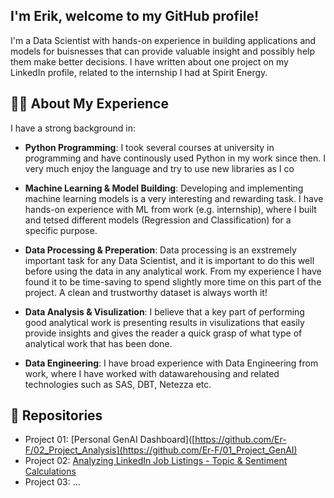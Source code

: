 ## I'm Erik, welcome to my GitHub profile! 
I'm a Data Scientist with hands-on experience in building applications and models for buisnesses that can provide valuable insight and possibly help them make better decisions. I have written about one project on my LinkedIn profile, related to the internship I had at Spirit Energy. 

## 🧑‍💻 About My Experience 
I have a strong background in:

- **Python Programming**: I took several courses at university in programming and have continously used Python in my work since then. I very much enjoy the language and try to use new libraries as I co
  
- **Machine Learning & Model Building**: Developing and implementing machine learning models is a very interesting and rewarding task. I have hands-on experience with ML from work (e.g. internship), where I built and tetsed different models (Regression and Classification) for a specific purpose.
  
- **Data Processing & Preperation**: Data processing is an exstremely important task for any Data Scientist, and it is important to do this well before using the data in any analytical work. From my experience I have found it to be time-saving to spend slightly more time on this part of the project. A clean and trustworthy dataset is always worth it!
  
- **Data Analysis & Visulization**: I believe that a key part of performing good analytical work is presenting results in visulizations that easily provide insights and gives the reader a quick grasp of what type of analytical work that has been done.
  
- **Data Engineering**: I have broad experience with Data Engineering from work, where I have worked with datawarehousing and related technologies such as SAS, DBT, Netezza etc. 

## 📂 Repositories

- Project 01: [Personal GenAI Dashboard]([https://github.com/Er-F/02_Project_Analysis](https://github.com/Er-F/01_Project_GenAI)
- Project 02: [Analyzing LinkedIn Job Listings - Topic & Sentiment Calculations](https://github.com/Er-F/02_Project_Analysis)
- Project 03: ... 

<!--- (Un Comment When You have projects to showcase 
<> ## 🚀 Other Projects
<> In addition to my GitHub repositories, I've worked on several other projects:
-->
